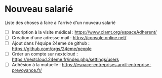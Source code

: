# Nouveau salarié

Liste des choses à faire à l'arrivé d'un nouveau salarié

* [ ] Inscription à la visite médical : https://www.ciamt.org/espaceAdherent/
* [ ] Création d'une adresse mail : https://console.online.net/
* [ ] Ajout dans l'équipe 24eme de github : https://github.com/orgs/24eme/people
* [ ] Créer un compte sur nextcloud : https://nextcloud.24eme.fr/index.php/settings/users
* [ ] Adhésion à la mutuelle : https://espace-entreprises.april-entreprise-prevoyance.fr/
